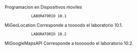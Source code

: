 Programacion en Dispositivos moviles

                LABORATORIO 10.1
                
MiGeoLocation Corresponde a toooodo el laboratorio 10.1.

                LABORATORIO 10.2

MiGoogleMapsAPI Corresponde a tooooodo el laboratorio 10.2.

